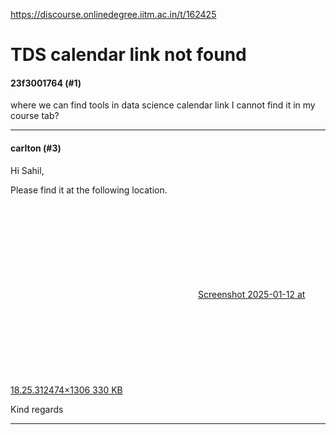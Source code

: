 https://discourse.onlinedegree.iitm.ac.in/t/162425

<html><head><meta charset='utf-8'><title>TDS calendar link not found</title></head><body>
<h1>TDS calendar link not found</h1>
<h4>23f3001764 (#1)</h4>
<p>where we can find tools in data science calendar link I cannot find it in my course tab?</p><hr>

<h4>carlton (#3)</h4>
<p>Hi Sahil,</p>
<p>Please find it at the following location.</p>
<p><div class="lightbox-wrapper"><a class="lightbox" data-download-href="/uploads/short-url/q33b6S3iI8kC4Lyes75Md4rxNg0.png?dl=1" href="https://europe1.discourse-cdn.com/flex013/uploads/iitm/original/3X/b/6/b690d26af607c7a3a2af2f41a6e89d323ac7510c.png" rel="noopener nofollow ugc" title="Screenshot 2025-01-12 at 18.25.31"><div class="meta"><svg aria-hidden="true" class="fa d-icon d-icon-far-image svg-icon"><use href="#far-image"></use></svg><span class="filename">Screenshot 2025-01-12 at 18.25.31</span><span class="informations">2474×1306 330 KB</span><svg aria-hidden="true" class="fa d-icon d-icon-discourse-expand svg-icon"><use href="#discourse-expand"></use></svg></div></a></div></p>
<p>Kind regards</p><hr>

</body></html>